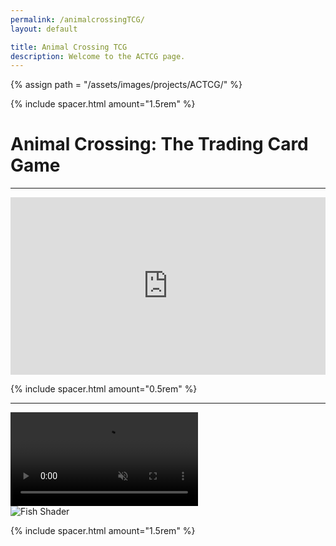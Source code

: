 ```yaml
---
permalink: /animalcrossingTCG/
layout: default

title: Animal Crossing TCG
description: Welcome to the ACTCG page.
---
```

{% assign path = "/assets/images/projects/ACTCG/" %}

{% include spacer.html amount="1.5rem" %}

# Animal Crossing: The Trading Card Game

---

<div class="content flex flex-column border border-radius-lg">
	<div style="padding:56.25% 0 0 0; position:relative;">
		<iframe src="https://player.vimeo.com/video/927455719?badge=0&amp;autopause=0&amp;player_id=0&amp;app_id=58479" frameborder="0" allow="autoplay; fullscreen; picture-in-picture; clipboard-write; encrypted-media" style="position:absolute;top:0;left:0;width:100%;height:100%;" title="ACTCG Mockup Showcase">
		</iframe>
	</div>
</div>

{% include spacer.html amount="0.5rem" %}

---

<div class="content flex flex-column">
	<video class="border border-radius-lg" autoplay muted controls loop>
		<source src="{{path}}Fish.mp4" type="video/mp4">
	</video>      
</div>

<img class="border border-radius-lg" src="{{path}}FishShader.png" alt="Fish Shader" />

{% include spacer.html amount="1.5rem" %}